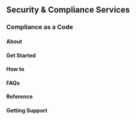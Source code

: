 ## Security & Compliance Services 
### Compliance as a Code
#### About
#### Get Started
#### How to
#### FAQs
#### Reference
#### Getting Support


